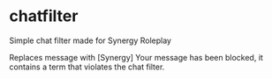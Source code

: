 # chatfilter
Simple chat filter made for Synergy Roleplay

Replaces message with [Synergy] Your message has been blocked, it contains a term that violates the chat filter.
